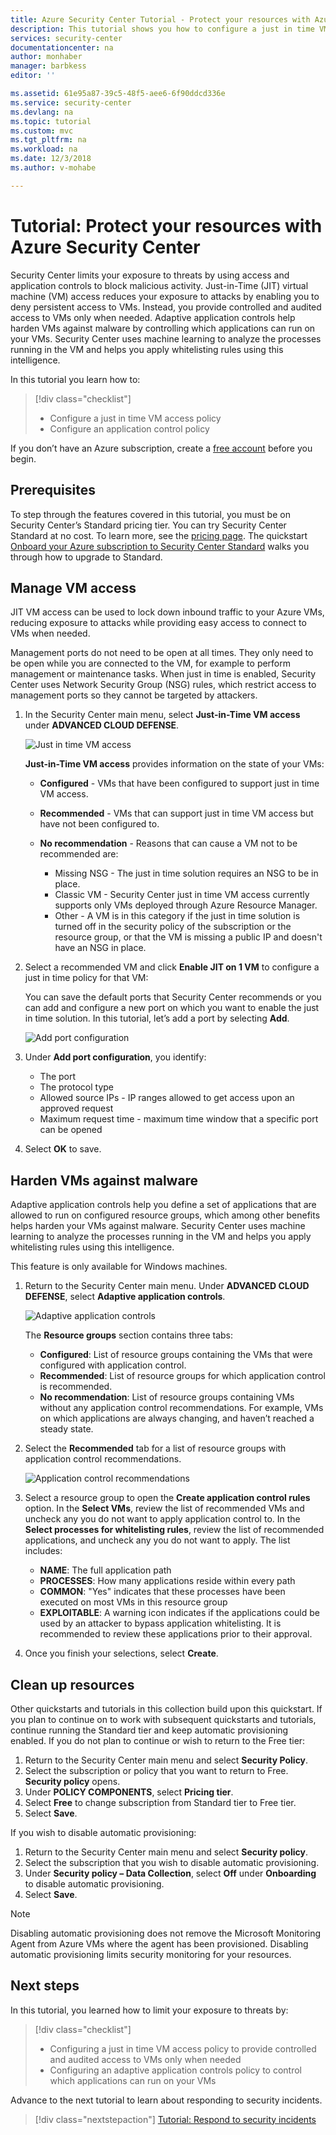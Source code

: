 ```yaml
---
title: Azure Security Center Tutorial - Protect your resources with Azure Security Center | Microsoft Docs
description: This tutorial shows you how to configure a just in time VM access policy and an application control policy.
services: security-center
documentationcenter: na
author: monhaber
manager: barbkess
editor: ''

ms.assetid: 61e95a87-39c5-48f5-aee6-6f90ddcd336e
ms.service: security-center
ms.devlang: na
ms.topic: tutorial
ms.custom: mvc
ms.tgt_pltfrm: na
ms.workload: na
ms.date: 12/3/2018
ms.author: v-mohabe

---
```

# Tutorial: Protect your resources with Azure Security Center
Security Center limits your exposure to threats by using access and application controls to block malicious activity. Just-in-Time (JIT) virtual machine (VM) access reduces your exposure to attacks by enabling you to deny persistent access to VMs. Instead, you provide controlled and audited access to VMs only when needed. Adaptive application controls help harden VMs against malware by controlling which applications can run on your VMs. Security Center uses machine learning to analyze the processes running in the VM and helps you apply whitelisting rules using this intelligence.

In this tutorial you learn how to:

> [!div class="checklist"]
> * Configure a just in time VM access policy
> * Configure an application control policy

If you don’t have an Azure subscription, create a  [free account](https://azure.microsoft.com/pricing/free-trial/) before you begin.

## Prerequisites
To step through the features covered in this tutorial, you must be on Security Center’s Standard pricing tier. You can try Security Center Standard at no cost. To learn more, see the [pricing page](https://azure.microsoft.com/pricing/details/security-center/). The quickstart [Onboard your Azure subscription to Security Center Standard](security-center-get-started.md) walks you through how to upgrade to Standard.

## Manage VM access
JIT VM access can be used to lock down inbound traffic to your Azure VMs, reducing exposure to attacks while providing easy access to connect to VMs when needed.

Management ports do not need to be open at all times. They only need to be open while you are connected to the VM, for example to perform management or maintenance tasks. When just in time is enabled, Security Center uses Network Security Group (NSG) rules, which restrict access to management ports so they cannot be targeted by attackers.

1. In the Security Center main menu, select **Just-in-Time VM access** under **ADVANCED CLOUD DEFENSE**.

   ![Just in time VM access][1]

   **Just-in-Time VM access** provides information on the state of your VMs:

   - **Configured** - VMs that have been configured to support just in time VM access.
   - **Recommended** - VMs that can support just in time VM access but have not been configured to.
   - **No recommendation** - Reasons that can cause a VM not to be recommended are:

     - Missing NSG - The just in time solution requires an NSG to be in place.
     - Classic VM - Security Center just in time VM access currently supports only VMs deployed through Azure Resource Manager.
     - Other - A VM is in this category if the just in time solution is turned off in the security policy of the subscription or the resource group, or that the VM is missing a public IP and doesn't have an NSG in place.

2. Select a recommended VM and click **Enable JIT on 1 VM** to configure a just in time policy for that VM:

   You can save the default ports that Security Center recommends or you can add and configure a new port on which you want to enable the just in time solution. In this tutorial, let’s add a port by selecting **Add**.

   ![Add port configuration][2]

3. Under **Add port configuration**, you identify:

   - The port
   - The protocol type
   - Allowed source IPs - IP ranges allowed to get access upon an approved request
   - Maximum request time - maximum time window that a specific port can be opened

4. Select **OK** to save.

## Harden VMs against malware
Adaptive application controls help you define a set of applications that are allowed to run on configured resource groups, which among other benefits helps harden your VMs against malware. Security Center uses machine learning to analyze the processes running in the VM and helps you apply whitelisting rules using this intelligence.

This feature is only available for Windows machines.

1. Return to the Security Center main menu. Under **ADVANCED CLOUD DEFENSE**, select **Adaptive application controls**.

   ![Adaptive application controls][3]

   The **Resource groups** section contains three tabs:

   - **Configured**: List of resource groups containing the VMs that were configured with application control.
   - **Recommended**: List of resource groups for which application control is recommended.
   - **No recommendation**: List of resource groups containing VMs without any application control recommendations. For example, VMs on which applications are always changing, and haven’t reached a steady state.

2. Select the **Recommended** tab for a list of resource groups with application control recommendations.

   ![Application control recommendations][4]

3. Select a resource group to open the **Create application control rules** option. In the **Select VMs**, review the list of recommended VMs and uncheck any you do not want to apply application control to. In the **Select processes for whitelisting rules**, review the list of recommended applications, and uncheck any you do not want to apply. The list includes:

   - **NAME**: The full application path
   - **PROCESSES**: How many applications reside within every path
   - **COMMON**: "Yes" indicates that these processes have been executed on most VMs in this resource group
   - **EXPLOITABLE**: A warning icon indicates if the applications could be used by an attacker to bypass application whitelisting. It is recommended to review these applications prior to their approval.

4. Once you finish your selections, select **Create**.

## Clean up resources
Other quickstarts and tutorials in this collection build upon this quickstart. If you plan to continue on to work with subsequent quickstarts and tutorials, continue running the Standard tier and keep automatic provisioning enabled. If you do not plan to continue or wish to return to the Free tier:

1. Return to the Security Center main menu and select **Security Policy**.
2. Select the subscription or policy that you want to return to Free. **Security policy** opens.
3. Under **POLICY COMPONENTS**, select **Pricing tier**.
4. Select **Free** to change subscription from Standard tier to Free tier.
5. Select **Save**.

If you wish to disable automatic provisioning:

1. Return to the Security Center main menu and select **Security policy**.
2. Select the subscription that you wish to disable automatic provisioning.
3. Under **Security policy – Data Collection**, select **Off** under **Onboarding** to disable automatic provisioning.
4. Select **Save**.

>[!NOTE]
> Disabling automatic provisioning does not remove the Microsoft Monitoring Agent from Azure VMs where the agent has been provisioned. Disabling automatic provisioning limits security monitoring for your resources.
>

## Next steps
In this tutorial, you learned how to limit your exposure to threats by:

> [!div class="checklist"]
> * Configuring a just in time VM access policy to provide controlled and audited access to VMs only when needed
> * Configuring an adaptive application controls policy to control which applications can run on your VMs

Advance to the next tutorial to learn about responding to security incidents.

> [!div class="nextstepaction"]
> [Tutorial: Respond to security incidents](tutorial-security-incident.md)

<!--Image references-->
[1]: ./media/tutorial-protect-resources/just-in-time-vm-access.png
[2]: ./media/tutorial-protect-resources/add-port.png
[3]: ./media/tutorial-protect-resources/adaptive-application-control-options.png
[4]: ./media/tutorial-protect-resources/recommended-resource-groups.png
